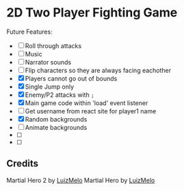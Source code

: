 # 2D Two Player Fighting Game

Future Features:

- [ ] Roll through attacks
- [ ] Music
- [ ] Narrator sounds
- [ ] Flip characters so they are always facing eachother
- [x] Players cannot go out of bounds
- [x] Single Jump only
- [x] Enemy/P2 attacks with `;`
- [x] Main game code within 'load' event listener
- [ ] Get username from react site for player1 name
- [x] Random backgrounds
- [ ] Animate backgrounds
- [ ]
- [ ]

## Credits

Martial Hero 2 by [LuizMelo](https://luizmelo.itch.io/martial-hero-2)
Martial Hero by [LuizMelo](https://luizmelo.itch.io/martial-hero)
